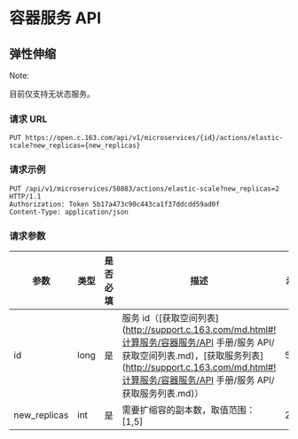 # 容器服务 API

## 弹性伸缩

<span>Note:</span><div class="alertContent">目前仅支持无状态服务。</div>

### 请求 URL

`PUT https://open.c.163.com/api/v1/microservices/{id}/actions/elastic-scale?new_replicas={new_replicas}`

### 请求示例

```http
PUT /api/v1/microservices/50883/actions/elastic-scale?new_replicas=2 HTTP/1.1
Authorization: Token 5b17a473c90c443ca1f37ddcdd59ad0f
Content-Type: application/json
```

### 请求参数

|     参数     | 类型 | 是否必填 |                                  描述                                 | 示例值 |
|--------------|------|----------|-----------------------------------------------------------------------|--------|
| id           | long | 是       | 服务 id（[获取空间列表](http://support.c.163.com/md.html#!计算服务/容器服务/API 手册/服务 API/获取空间列表.md)，[获取服务列表](http://support.c.163.com/md.html#!计算服务/容器服务/API 手册/服务 API/获取服务列表.md)） |  50883 |
| new_replicas | int  | 是       | 需要扩缩容的副本数，取值范围：[1,5]                                   |      2 |
